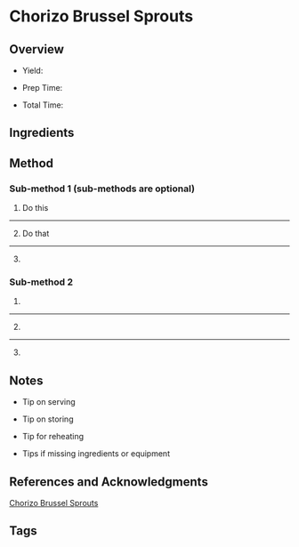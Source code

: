 # Chorizo Brussel Sprouts

## Overview

- Yield:

- Prep Time:

- Total Time:

## Ingredients



## Method

### Sub-method 1 (sub-methods are optional)

1. Do this
---
2. Do that
---
3.

### Sub-method 2

1.
---
2.
---
3.

## Notes

- Tip on serving

- Tip on storing

- Tip for reheating

- Tips if missing ingredients or equipment

## References and Acknowledgments

[Chorizo Brussel Sprouts](https://www.reddit.com/r/GifRecipes/comments/e3cvu6/chorizo_brussel_sprouts/)

## Tags


